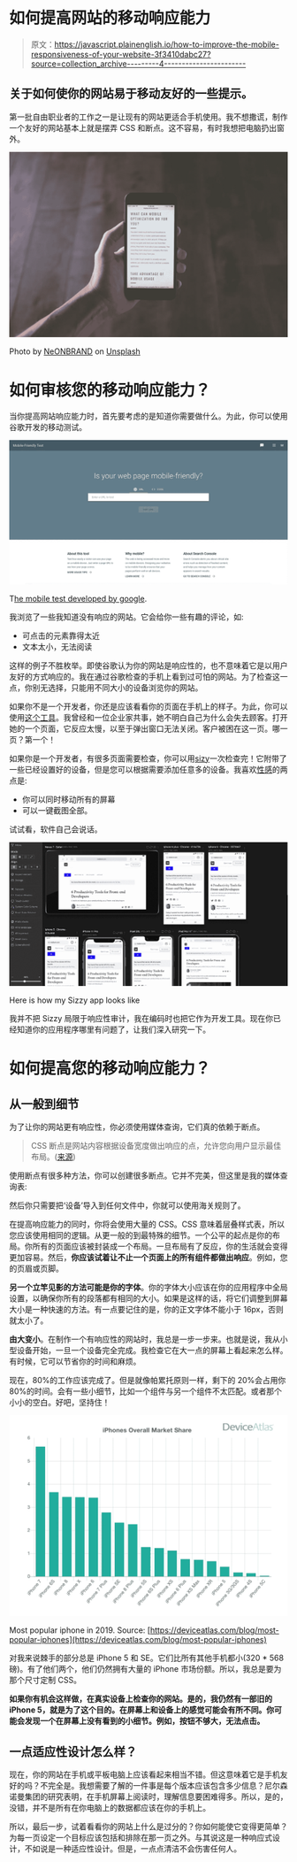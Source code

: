# 如何提高网站的移动响应能力

> 原文：<https://javascript.plainenglish.io/how-to-improve-the-mobile-responsiveness-of-your-website-3f3410dabc27?source=collection_archive---------4----------------------->

## 关于如何使你的网站易于移动友好的一些提示。

第一批自由职业者的工作之一是让现有的网站更适合手机使用。我不想撒谎，制作一个友好的网站基本上就是摆弄 CSS 和断点。这不容易，有时我想把电脑扔出窗外。

![](img/56fdd6ecca90b875ed322cfda8492b35.png)

Photo by [NeONBRAND](https://unsplash.com/@neonbrand?utm_source=unsplash&utm_medium=referral&utm_content=creditCopyText) on [Unsplash](https://unsplash.com/s/photos/mobile?utm_source=unsplash&utm_medium=referral&utm_content=creditCopyText)

# 如何审核您的移动响应能力？

当你提高网站响应能力时，首先要考虑的是知道你需要做什么。为此，你可以使用谷歌开发的移动测试。

![](img/055e1eea2783c1c5e7628d99a83989ab.png)

T[he mobile test developed by google](https://search.google.com/test/mobile-friendly).

我浏览了一些我知道没有响应的网站。它会给你一些有趣的评论，如:

*   可点击的元素靠得太近
*   文本太小，无法阅读

这样的例子不胜枚举。即使谷歌认为你的网站是响应性的，也不意味着它是以用户友好的方式响应的。我在通过谷歌检查的手机上看到过可怕的网站。为了检查这一点，你别无选择，只能用不同大小的设备浏览你的网站。

如果你不是一个开发者，你还是应该看看你的页面在手机上的样子。为此，你可以使用[这个工具](https://www.responsivedesignchecker.com/)。我曾经和一位企业家共事，她不明白自己为什么会失去顾客。打开她的一个页面，它反应太慢，以至于弹出窗口无法关闭。客户被困在这一页。哪一页？第一个！

如果你是一个开发者，有很多页面需要检查，你可以用[sizy](http://sizzy.co/mariequittelier)一次检查完！它附带了一些已经设置好的设备，但是您可以根据需要添加任意多的设备。我喜欢[性感](http://sizzy.co/mariequittelier)的两点是:

*   你可以同时移动所有的屏幕
*   可以一键截图全部。

试试看，软件自己会说话。

![](img/459736dc21af14936037050fcd3b0f26.png)

Here is how my Sizzy app looks like

我并不把 Sizzy 局限于响应性审计，我在编码时也把它作为开发工具。现在你已经知道你的应用程序哪里有问题了，让我们深入研究一下。

# 如何提高您的移动响应能力？

## 从一般到细节

为了让你的网站更有响应性，你必须使用媒体查询，它们真的依赖于断点。

> CSS 断点是网站内容根据设备宽度做出响应的点，允许您向用户显示最佳布局。([来源](https://getflywheel.com/layout/css-breakpoints-responsive-design-how-to/#:~:text=CSS%20breakpoints%20are%20points%20where,adapts%20to%20the%20screen%20size.))

使用断点有很多种方法，你可以创建很多断点。它并不完美，但这里是我的媒体查询表:

然后你只需要把‘设备’导入到任何文件中，你就可以使用海关规则了。

在提高响应能力的同时，你将会使用大量的 CSS。CSS 意味着层叠样式表，所以您应该使用相同的逻辑。从更一般的到最特殊的细节。一个公平的起点是你的布局。你所有的页面应该被封装成一个布局。一旦布局有了反应，你的生活就会变得更加容易。然后，**你应该试着让不止一个页面上的所有组件都做出响应**。例如，您的页眉或页脚。

**另一个立竿见影的方法可能是你的字体**。你的字体大小应该在你的应用程序中全局设置，以确保你所有的段落都有相同的大小。如果是这样的话，将它们调整到屏幕大小是一种快速的方法。有一点要记住的是，你的正文字体不能小于 16px，否则就太小了。

**由大变小**。在制作一个有响应性的网站时，我总是一步一步来。也就是说，我从小型设备开始，一旦一个设备完全完成。我检查它在大一点的屏幕上看起来怎么样。有时候，它可以节省你的时间和麻烦。

现在，80%的工作应该完成了。但是就像帕累托原则一样，剩下的 20%会占用你 80%的时间。会有一些小细节，比如一个组件与另一个组件不太匹配。或者那个小小的空白。好吧，坚持住！

![](img/146138540c1f6ec5faa77133a21ec72d.png)

Most popular iphone in 2019\. Source: [https://deviceatlas.com/blog/most-popular-iphones](https://deviceatlas.com/blog/most-popular-iphones)

对我来说棘手的部分总是 iPhone 5 和 SE。它们比所有其他手机都小(320 * 568 磅)。有了他们两个，他们仍然拥有大量的 iPhone 市场份额。所以，我总是要为那个尺寸定制 CSS。

**如果你有机会这样做，在真实设备上检查你的网站。是的，我仍然有一部旧的 iPhone 5，就是为了这个目的。在屏幕上和设备上的感觉可能会有所不同。你可能会发现一个在屏幕上没有看到的小细节。例如，按钮不够大，无法点击。**

## 一点适应性设计怎么样？

现在，你的网站在手机或平板电脑上应该看起来相当不错。但这意味着它是手机友好的吗？不完全是。我想需要了解的一件事是每个版本应该包含多少信息？尼尔森诺曼集团的研究表明，在手机屏幕上阅读时，理解信息要困难得多。所以，是的，没错，并不是所有在你电脑上的数据都应该在你的手机上。

所以，最后一步，试着看看你的网站上什么是过分的？你如何能使它变得更简单？为每一页设定一个目标应该包括和排除在那一页之外。与其说这是一种响应式设计，不如说是一种适应性设计。但是，一点点清洁不会伤害任何人。